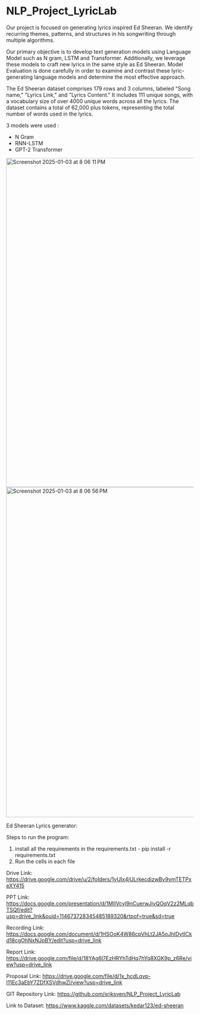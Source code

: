 # NLP_Project_LyricLab

Our project is focused on generating lyrics inspired Ed Sheeran. We identify recurring themes, patterns, and structures in his songwriting through multiple algorithms.

Our primary objective is to develop text generation models using Language Model such as N gram, LSTM and Transformer. Additionally, we leverage these models to craft new lyrics in the same style as Ed Sheeran. Model Evaluation is done carefully in order to examine and contrast these lyric-generating language models and determine the most effective approach.

The Ed Sheeran dataset comprises 179 rows and 3 columns, labeled "Song name," "Lyrics Link," and "Lyrics Content." It includes 111 unique songs, with a vocabulary size of over 4000 unique words across all the lyrics. The dataset contains a total of 62,000 plus tokens, representing the total number of words used in the lyrics.

3 models were used : 
* N Gram
* RNN-LSTM
* GPT-2 Transformer
<img width="884" alt="Screenshot 2025-01-03 at 8 06 11 PM" src="https://github.com/user-attachments/assets/54ce0094-e0ff-4193-a00f-3e2746cc98f2" />
<img width="887" alt="Screenshot 2025-01-03 at 8 06 56 PM" src="https://github.com/user-attachments/assets/5ff1c36c-9b2c-4c5f-b838-3d27d0b5f484" />

Ed Sheeran Lyrics generator:

Steps to run the program:
  1. install all the requirements in the requirements.txt - pip install -r requirements.txt
  2. Run the cells in each file 

Drive Link: https://drive.google.com/drive/u/2/folders/1yUIx4jULrkecdizwBv9vmTETPxeXY415

PPT Link: https://docs.google.com/presentation/d/1MIIVcyI9nCuerwJiyQOqV2z2MLqbTSQf/edit?usp=drive_link&ouid=114673728345485189320&rtpof=true&sd=true

Recording Link: https://docs.google.com/document/d/1HSOoK4W86cpVhLt2JA5oJhIDytICkd18cgOhNxNJpBY/edit?usp=drive_link

Report Link: https://drive.google.com/file/d/18YAg6l7EzHRYhTdHq7hYq8XGK9p_z6Re/view?usp=drive_link

Proposal Link: https://drive.google.com/file/d/1x_hcdLqvp-I11Ec3aEbY7ZDfXSVdhwZl/view?usp=drive_link

GIT Repository Link: https://github.com/sriksven/NLP_Project_LyricLab

Link to Dataset: https://www.kaggle.com/datasets/kedar123/ed-sheeran

